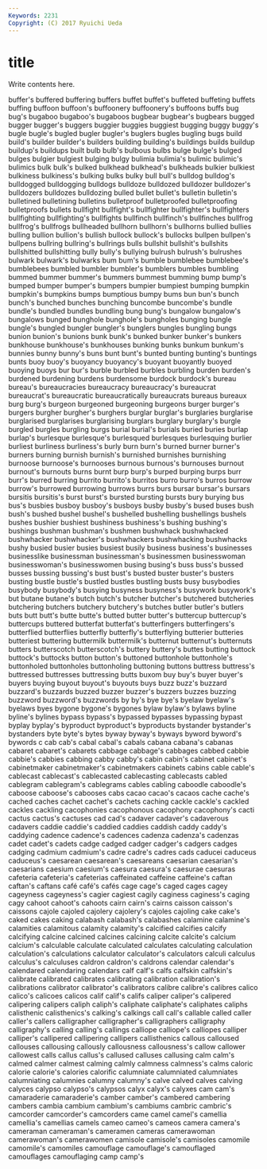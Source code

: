 ```yaml
---
Keywords: 2231 
Copyright: (C) 2017 Ryuichi Ueda
---
```


# title

Write contents here.

buffer's buffered buffering buffers buffet buffet's buffeted buffeting buffets buffing
buffoon buffoon's buffoonery buffoonery's buffoons buffs bug bug's bugaboo bugaboo's
bugaboos bugbear bugbear's bugbears bugged bugger bugger's buggers buggier buggies
buggiest bugging buggy buggy's bugle bugle's bugled bugler bugler's buglers
bugles bugling bugs build build's builder builder's builders building building's
buildings builds buildup buildup's buildups built bulb bulb's bulbous bulbs
bulge bulge's bulged bulges bulgier bulgiest bulging bulgy bulimia bulimia's
bulimic bulimic's bulimics bulk bulk's bulked bulkhead bulkhead's bulkheads bulkier
bulkiest bulkiness bulkiness's bulking bulks bulky bull bull's bulldog bulldog's
bulldogged bulldogging bulldogs bulldoze bulldozed bulldozer bulldozer's bulldozers bulldozes bulldozing
bulled bullet bullet's bulletin bulletin's bulletined bulletining bulletins bulletproof bulletproofed
bulletproofing bulletproofs bullets bullfight bullfight's bullfighter bullfighter's bullfighters bullfighting bullfighting's
bullfights bullfinch bullfinch's bullfinches bullfrog bullfrog's bullfrogs bullheaded bullhorn bullhorn's
bullhorns bullied bullies bulling bullion bullion's bullish bullock bullock's bullocks
bullpen bullpen's bullpens bullring bullring's bullrings bulls bullshit bullshit's bullshits
bullshitted bullshitting bully bully's bullying bulrush bulrush's bulrushes bulwark bulwark's
bulwarks bum bum's bumble bumblebee bumblebee's bumblebees bumbled bumbler bumbler's
bumblers bumbles bumbling bummed bummer bummer's bummers bummest bumming bump
bump's bumped bumper bumper's bumpers bumpier bumpiest bumping bumpkin bumpkin's
bumpkins bumps bumptious bumpy bums bun bun's bunch bunch's bunched
bunches bunching buncombe buncombe's bundle bundle's bundled bundles bundling bung
bung's bungalow bungalow's bungalows bunged bunghole bunghole's bungholes bunging bungle
bungle's bungled bungler bungler's bunglers bungles bungling bungs bunion bunion's
bunions bunk bunk's bunked bunker bunker's bunkers bunkhouse bunkhouse's bunkhouses
bunking bunks bunkum bunkum's bunnies bunny bunny's buns bunt bunt's
bunted bunting bunting's buntings bunts buoy buoy's buoyancy buoyancy's buoyant
buoyantly buoyed buoying buoys bur bur's burble burbled burbles burbling
burden burden's burdened burdening burdens burdensome burdock burdock's bureau bureau's
bureaucracies bureaucracy bureaucracy's bureaucrat bureaucrat's bureaucratic bureaucratically bureaucrats bureaus bureaux
burg burg's burgeon burgeoned burgeoning burgeons burger burger's burgers burgher
burgher's burghers burglar burglar's burglaries burglarise burglarised burglarises burglarising burglars
burglary burglary's burgle burgled burgles burgling burgs burial burial's burials
buried buries burlap burlap's burlesque burlesque's burlesqued burlesques burlesquing burlier
burliest burliness burliness's burly burn burn's burned burner burner's burners
burning burnish burnish's burnished burnishes burnishing burnoose burnoose's burnooses burnous
burnous's burnouses burnout burnout's burnouts burns burnt burp burp's burped
burping burps burr burr's burred burring burrito burrito's burritos burro
burro's burros burrow burrow's burrowed burrowing burrows burrs burs bursar
bursar's bursars bursitis bursitis's burst burst's bursted bursting bursts bury
burying bus bus's busbies busboy busboy's busboys busby busby's bused
buses bush bush's bushed bushel bushel's bushelled bushelling bushellings bushels
bushes bushier bushiest bushiness bushiness's bushing bushing's bushings bushman bushman's
bushmen bushwhack bushwhacked bushwhacker bushwhacker's bushwhackers bushwhacking bushwhacks bushy busied
busier busies busiest busily business business's businesses businesslike businessman businessman's
businessmen businesswoman businesswoman's businesswomen busing busing's buss buss's bussed busses
bussing bussing's bust bust's busted buster buster's busters busting bustle
bustle's bustled bustles bustling busts busy busybodies busybody busybody's busying
busyness busyness's busywork busywork's but butane butane's butch butch's butcher
butcher's butchered butcheries butchering butchers butchery butchery's butches butler butler's
butlers buts butt butt's butte butte's butted butter butter's buttercup
buttercup's buttercups buttered butterfat butterfat's butterfingers butterfingers's butterflied butterflies butterfly
butterfly's butterflying butterier butteries butteriest buttering buttermilk buttermilk's butternut butternut's
butternuts butters butterscotch butterscotch's buttery buttery's buttes butting buttock buttock's
buttocks button button's buttoned buttonhole buttonhole's buttonholed buttonholes buttonholing buttoning
buttons buttress buttress's buttressed buttresses buttressing butts buxom buy buy's
buyer buyer's buyers buying buyout buyout's buyouts buys buzz buzz's
buzzard buzzard's buzzards buzzed buzzer buzzer's buzzers buzzes buzzing buzzword
buzzword's buzzwords by by's bye bye's byelaw byelaw's byelaws byes
bygone bygone's bygones bylaw bylaw's bylaws byline byline's bylines bypass
bypass's bypassed bypasses bypassing bypast byplay byplay's byproduct byproduct's byproducts
bystander bystander's bystanders byte byte's bytes byway byway's byways byword
byword's bywords c cab cab's cabal cabal's cabals cabana cabana's
cabanas cabaret cabaret's cabarets cabbage cabbage's cabbages cabbed cabbie cabbie's
cabbies cabbing cabby cabby's cabin cabin's cabinet cabinet's cabinetmaker cabinetmaker's
cabinetmakers cabinets cabins cable cable's cablecast cablecast's cablecasted cablecasting cablecasts
cabled cablegram cablegram's cablegrams cables cabling caboodle caboodle's caboose caboose's
cabooses cabs cacao cacao's cacaos cache cache's cached caches cachet
cachet's cachets caching cackle cackle's cackled cackles cackling cacophonies cacophonous
cacophony cacophony's cacti cactus cactus's cactuses cad cad's cadaver cadaver's
cadaverous cadavers caddie caddie's caddied caddies caddish caddy caddy's caddying
cadence cadence's cadences cadenza cadenza's cadenzas cadet cadet's cadets cadge
cadged cadger cadger's cadgers cadges cadging cadmium cadmium's cadre cadre's
cadres cads caducei caduceus caduceus's caesarean caesarean's caesareans caesarian caesarian's
caesarians caesium caesium's caesura caesura's caesurae caesuras cafeteria cafeteria's cafeterias
caffeinated caffeine caffeine's caftan caftan's caftans café café's cafés cage
cage's caged cages cagey cageyness cageyness's cagier cagiest cagily caginess
caginess's caging cagy cahoot cahoot's cahoots cairn cairn's cairns caisson
caisson's caissons cajole cajoled cajolery cajolery's cajoles cajoling cake cake's
caked cakes caking calabash calabash's calabashes calamine calamine's calamities calamitous
calamity calamity's calcified calcifies calcify calcifying calcine calcined calcines calcining
calcite calcite's calcium calcium's calculable calculate calculated calculates calculating calculation
calculation's calculations calculator calculator's calculators calculi calculus calculus's calculuses caldron
caldron's caldrons calendar calendar's calendared calendaring calendars calf calf's calfs
calfskin calfskin's calibrate calibrated calibrates calibrating calibration calibration's calibrations calibrator
calibrator's calibrators calibre calibre's calibres calico calico's calicoes calicos calif
calif's califs caliper caliper's calipered calipering calipers caliph caliph's caliphate
caliphate's caliphates caliphs calisthenic calisthenics's calking's calkings call call's callable
called caller caller's callers calligrapher calligrapher's calligraphers calligraphy calligraphy's calling
calling's callings calliope calliope's calliopes calliper calliper's callipered callipering callipers
callisthenics callous calloused callouses callousing callously callousness callousness's callow callower
callowest calls callus callus's callused calluses callusing calm calm's calmed
calmer calmest calming calmly calmness calmness's calms caloric calorie calorie's
calories calorific calumniate calumniated calumniates calumniating calumnies calumny calumny's calve
calved calves calving calyces calypso calypso's calypsos calyx calyx's calyxes
cam cam's camaraderie camaraderie's camber camber's cambered cambering cambers cambia
cambium cambium's cambiums cambric cambric's camcorder camcorder's camcorders came camel
camel's camellia camellia's camellias camels cameo cameo's cameos camera camera's
cameraman cameraman's cameramen cameras camerawoman camerawoman's camerawomen camisole camisole's camisoles
camomile camomile's camomiles camouflage camouflage's camouflaged camouflages camouflaging camp camp's
